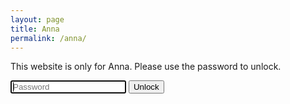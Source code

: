 ```yaml
---
layout: page
title: Anna
permalink: /anna/
---
```


This website is only for Anna. Please use the password to unlock.

<head>
<script>
function myFunction() {
  var passwordAttempt = document.getElementById("passwordTxt").value;
  if (passwordAttempt == "LikeSoGood"){
  	document.getElementById("Content").style.display = "block";
  }
}
</script>
</head>
<body>

<input name="searchTxt" type="text" maxlength="512" id="passwordTxt" class="searchField" placeholder="Password" autofocus="autofocus" />
<button id="submit" type="button" onclick="myFunction()">Unlock</button>

<script>
var input = document.getElementById("passwordTxt");
input.addEventListener("keyup", function(event) {
  if (event.keyCode === 13) {
   event.preventDefault();
   myFunction();
  }
});
</script>

</body>

<div id="Content" style="display: none;" markdown="1" >

* TOC
{:toc}

<!-- Display the countdown timer in an element -->
<p id="demo" style="text-align: center; color: #008080; font-size: 30px; font-weight: bold;"></p>

<script>
// Set the date we're counting down to
var countDownDate = new Date("Jul 10, 2019 20:00:00").getTime();

// Update the count down every 1 second
var x = setInterval(function() {

  // Get today's date and time
  var now = new Date().getTime();

  // Find the distance between now and the count down date
  var distance = countDownDate - now;

  // Time calculations for days, hours, minutes and seconds
  var days = Math.floor(distance / (1000 * 60 * 60 * 24));
  var hours = Math.floor((distance % (1000 * 60 * 60 * 24)) / (1000 * 60 * 60));
  var minutes = Math.floor((distance % (1000 * 60 * 60)) / (1000 * 60));
  var seconds = Math.floor((distance % (1000 * 60)) / 1000);

  // Display the result in the element with id="demo"
  document.getElementById("demo").innerHTML = days + "d " + hours + "h "
  + minutes + "m " + seconds + "s " + "till Anna returns to the US!";

  // If the count down is finished, write some text 
  if (distance < 0) {
    clearInterval(x);
    document.getElementById("demo").innerHTML = "Anna is home!";
  }
}, 1000);
</script>

<br>

# Update 6/15/19

\\
Dearest Anna,

\\
Sorry for the delay between posts. Things have been so busy here. Really wish I could be with you in Europe or that you could be here in Florida. Enjoy this photo of me in an oldfashioned diving helmet.

<br>

<div class="separator" style="clear: both; text-align: center;">
<a href='https://photos.app.goo.gl/WiYEah4whXztZrLV7'><img src='https://lh3.googleusercontent.com/fpgvc3odImWTSWUjNP2ggWnOtrgAn6UmEj5mf9U3zFPDk6X0KRAmeSl9awdkB-17tTgbFwoA6NpTI7N-DrUgk_6CraEDYdF6k7VVQzxhq-XS-od3ObVFD-P-6M73vC2hPGTHEr673AY=w2400' style="max-width: 49%; position: relative;"/></a>
</div>

<br>

Also, enjoy this photo of an iguana chillin on our deck.

<br>

<div class="separator" style="clear: both; text-align: center;">
<a href='https://photos.app.goo.gl/Nwha1G1SEAZreout6'><img src='https://lh3.googleusercontent.com/dP_f0c4D_xvw8C_b-4IrjFiX5AfjPtAl8Bu8nnuWkvLJKffL5LnrqhVKfkAerTRJNbeyKkdjNbCUQbbRC2JrZ5o9u0ozoGWEQHerw8TLMxia7ZKCMlBVZp1MORIrUBJnt8Y6Y1h8gFI=w2400' style="max-width: 49%; position: relative;"/></a>
</div>

<br>

Love,

Mateo

<br>

# Day one 6/13/19

\\
Dear Anna,

\\
So to continue the story:

\\
I knew that I wanted to lead a Bible Study. I had such a good experience with Bible Studies in the past few years, and I didn't want that to end. My best friends all went to Bible Study with me. So I got with Michael Phillips and we discussed starting a Bible Study with Jazhiel and Becca. I got so excited. I started making a nice handout every week with questions on it. I formatted it to look good. I figured that a handout with the passage on it would be inviting to non-christians. We decided to go through Ephesians. I was especially excited to see the new freshman when they started to come to Georgia Tech.

\\
One of the things that Michael asked me to do was to help out at FASET by tabling. Tabling at FASET as a christian ministry is usually pretty challening I find. Most students will not stop by unless you have some food or if they are really interested. FASET is also conveniently during the summer when it is super hot outside at Georgia Tech. So typically we set up our tent and then bring popsicles or something else. Did I mention that it is hot?

\\
Well, God has an interesting way of making big things start small. I was tabling on June 13th last year. I was just doing my thing trying to convince freshmen that we were worth their time. This was one of the first times that I had tabled, so I was not very forward about getting in people's way and asking them if they'd like to hear more. It was either towards the beginning or the end of the tabling period, and we barely had anybody coming by. Lo and behold a freshman girl walks up to our table.

\\
I start rehearsing in my mind the things that we are going to say about RUF and how we will explain to her what we are. I don't remember how the conversation actually goes, but I remember that it was quite awkward because this girl already knew about RUF. It was also awkward because we were trying to figure out who she was. It took us several questions to figure out that she was related to Stephen Montgomery. It had been a while since I interacted with Stephen, so my memory of him was foggy. I can't remember anything else we talked about, but I guess we took a selfie.

\\
Can you believe that I meet you a year ago today:)

<div class="separator" style="clear: both; text-align: center;">
<a href='https://photos.app.goo.gl/RUHTaWF4o4GEVWyT9'><img src='https://lh3.googleusercontent.com/Q4DUJXI-EiAmFXhbUnOH7-usj53UkW1OSmJOyf6TbybWnA4CQlqgYpVez50mR_iQ18M_T2HVcN2jnqEUgoA2msGYjnJfxYH8EOZ2UYDK5Pu8Y6QjgH6SyiFqCL5_OfqSp92qLxhADsY=w2400' style="max-width: 49%; position: relative;"/></a>
</div>

\\
Love,

\\
Mateo Atwi

<br>

# The Prequel 6/12/19

\\
Dearest Anna,

\\
A little memory of the past... Dream with me...

\\
It was the summer of 2018. I had just finished working with NASA for a semester. I went home, then I went with Tiago to scuba dive in the Gulf. And to top it all off, I went to Georgia Tech to take summer classes after missing the first few days for diving. I did not know what to make of the semester. I planned on taking several challenging classes. I was talking health at the beginning of the semester, and I was talking CS 2110, Heat Transfer, and System Dyanmics for the whole semester. I had to figure out what I wanted to do in my free time.

<div class="separator" style="clear: both; text-align: center;">
<a href='https://photos.app.goo.gl/W39tcCaJiUaSG11H7'><img src='https://lh3.googleusercontent.com/N0NC-aFWstASmKhrzZaLIJQ0y1C0znNNq6x_8OGVRd7Xh8ry3o-zYgqL8mkRJa3o1Pef_W4HffMU9Q0845F4B8fdWYNWmQDSPdpzTptUgu4QouDhpcuK3H3oQd8QEOR2Fg2qPvG0i3k=w2400' style="max-width: 49%; position: relative;"/></a>
</div>

<br>

I knew that I wanted to workout. I was going to cook my own food. I was going to be a Prototyping Instructor (PI). Finally, I was going to make things in my free time. I wanted to do a few more things, but these were the major things. I did not have very many friends, so I wanted to make some good friends. Additionally, I wanted to be part of a bible study or help lead one. 

\\
I was able to workout somewhat consistently. I did a lot of running and some lifting at the CRC. Matt Roelofs and I went running almost every week. He was training for an iron man. That was pretty fun. We'd go running early in the morning around the crc to beat the Georgia heat. I got pretty healthy with a good schedule.

<div class="separator" style="clear: both; text-align: center;">
<a href='https://photos.app.goo.gl/8FpLDX4bb1Qo6haa8'><img src='https://lh3.googleusercontent.com/x2-cg8zS3gOmNcXEmb-3QMVMYVWPXf0EitRmW3l2kNkrsa88Pr2t7rZJgpxXWY-DiAYxhkOmZJDddSpqCutXZ4GXVVNfJPrR9Ersnp2VbTpuAizyR_vIMtWR8OPsbUMZQZ-lGrwwdFA=w2400' style="max-width: 49%; position: relative;"/></a>
</div>

<br>

Peter Achi was going to start his PhD in the fall at GT, and he started doing some research over the summer at GT. Instead of getting housing, he shared my room. He slept on my couch for a month. It was really fun to live with Peter. He cooks well. He is a lot of fun to be with. He is quirky. He enjoys good conversations. He works really hard too, so it made for a good study environment when we are both in the room.

<br>

<div class="separator" style="clear: both; text-align: center;">
<a href='https://photos.app.goo.gl/mgLqCNvqZPBbgodcA'><img src='https://lh3.googleusercontent.com/jWoFtoi5fqTOKE6uLCG-XVF530JWXBfxD2doa0uxs0an3_7rXw2e868EBVeHLGG1V_mxabCooHIZXM-IqNm5wHA2FKxMlBAMLdwHT5-Lh2lwS5S0sfG-ZgfKbOeZ7g5pl1ram7V5P2o=w2400' style="max-width: 49%; position: relative;"/></a>
</div>

<br>

I enjoyed cooking several dishes over the semester. I made pancakes, banana bread, a lot of salmon, breaded chicken, eggplant paramsan, and other stuff...

<br>

<div class="separator" style="clear: both; text-align: center;">
<a href='https://photos.app.goo.gl/wGV5B5ZA29y6XTB1A'><img src='https://lh3.googleusercontent.com/QrmF6i8CBckcdd9ksO8tWeEBrXJBA92zZvMi4auwD89RVq7cWvjGWIat9fnbf6NiZnP8OcQboKroJNKYoxyCf5WqKzaPEd-P10uP65UF5nEVQ5AHeX_2WLRake4izvqg0pEfcLGDsj0=w2400' style="max-width: 49%; position: relative;"/></a>
</div>

<br>

I made a few cutting boards in the Invention Studio.

<br>

<div class="container" style="position: relative; width: 100%; height: 0; padding-bottom: 56.25%;">
<iframe src="https://www.youtube.com/embed/m7eoLIepAy0" 
frameborder="0" allowfullscreen class="video" style="position: absolute; top: 0; left: 0; width: 100%; height: 100%;"></iframe>
</div>
<br>

I even made good friends. I became friends with Nathan and Matt. I meet a bunch of new people. I became better friends with Davis and Jake.

<br>

<div class="separator" style="clear: both; text-align: center;">
<a href='https://photos.app.goo.gl/GVCNqvPJn59cH7jq6'><img src='https://lh3.googleusercontent.com/66rPpO-iUjX9fMVrxtcjbSg4GECs1UKb0dgWcjsX3wYlPNublIXDvQRNwgZBMpmyHxn7bD8ln2Emwd_J8kF-hiVQQIXHWSn6kF1wEROF3cTEgER4tfahbAD7KbEaq3glQZ3w5lC8hAc=w2400' style="max-width: 49%; position: relative;"/></a>
</div>

<br>

And I co-lead a bible study:) And so one of the biggest events in my life was one of the smallest things that happened to me over the summer.

<br>

Love,

Mateo

<br>

# Ah I skipped a day! 6/11/19

\\
Dearest Anna,

\\
I missed a day! Sorry! I was really busy fixing some things that were semi urgent before we send our equipment down.

\\
Enjoy this really good food I had at a restaurent in Key West. Wish you could have been there to see the chickens and the southernmost point in the US.

<div class="separator" style="clear: both; text-align: center;">
<a href='https://photos.app.goo.gl/ziEjzMCWkQuD2z6a9'><img src='https://lh3.googleusercontent.com/4pUi6Ix-s2H69TaDB8OzsJZ6a6kWq_0zkReZumXwr0YR1f2khGDHrxqITV1JBWoqifTjVRuHdTbWuLAGRku7lNnfW35MPgIIq7_2ZjwQZFyT4dw1qWPjamAN_ksD4YViE2tY-x-Z6RU=w2400' style="max-width: 49%; position: relative;"/></a>
</div>

\\
Love,

Mateo

<br>

# Key West 6/9/19

\\
Dearest Anna,

\\
Today we went to Key West. This city is pretty beautiful, but also very hot. My favorite thing about Key West is that there are chickens everywhere. They just walk around and do chicken things... It is crazy! I love it.

\\
I also went to the southernmost point of the US, so that was pretty cool.

\\
Really enjoyed talking to you today. I enjoyed our dreaming and our discussion of intimacy. Wish you could join me here in the Florida Keys.

\\
Miss you!

\\
Love,

Mateo


<br>

# Status update 6/8/19

\\
I made it safely to Florida. Thank God! Miss you Anna. I can't wait to catch up with you.

\\
Today I flew into Fort Lauderdale. I meetup with Kristina and Vickie and we drove to Key Lago. We are staying in a house by a canal. It is a nice house with iguanas and alligators and a very nice second floor. I look forward to working and relaxing here and enjoying the stay.

\\
I wish you could join me on this adventure Anna! It makes me miss you so much.

\\
Love,

Mateo


<br>

# You 6/7/19

\\
Dearest Anna,

\\
I thought I was not going to make this post tonight because I was tired. Now I know, I will not let a little bit of being tired stand between me doing something meaningful for you. I value you. I value you your love for Christ. I value his grace that he has bestowed upon you. I value the opportunity that we have to get to know each other.

\\
Enjoy this art I made and this picture of me driving a tractor when I was 12.

<br>

<div class="separator" style="clear: both; text-align: center;">
<a href='https://photos.app.goo.gl/n8kY9fwpm7NL9aoo7'><img src='https://lh3.googleusercontent.com/59a83RdMBlaQuoxpLqCaI8qtvSKJhjSYDoGp3c4TH8Z5sdIWTSsIYe02ACcjjBRCDGhW3ytimjf7xqS1PpU_4rtX7nBv4oNn73zLub09WujMwkkNG8f9ABQksYuktH9yD9EiCdu0t7o=w2400' style="max-width: 49%; position: relative;"/></a>
</div>

<br>

<div class="separator" style="clear: both; text-align: center;">
<a href='https://photos.app.goo.gl/ARRrm3GoiZftdNdMA'><img src='https://lh3.googleusercontent.com/3ohodhzFgYqAphAEOIe-tRIE6wSVk_9u5tCV3dQP0a2SnHq-z42BVKhQ6A-7oUM4Z0AzFWPItt4pXu_ajx9K8VeB49YQAEHJ8Z_HfsMRHXeoh-t2NXOjfsycHSuHGan_fXEcWOVbweQ=w2400' style="max-width: 49%; position: relative;"/></a>
</div>

<br>

Love,

Mateo


<br>

# Poetry (not my own) 6/6/19

\\
Dearest Anna,

\\
Here's some Shakespeare for you. Enjoy!

<br>

### “Sonnet 18” by William Shakespeare (1564-1616)

<br>


Shall I compare thee to a summer’s day?

Thou art more lovely and more temperate:


Rough winds do shake the darling buds of May,

And summer’s lease hath all too short a date:

Sometime too hot the eye of heaven shines,

And often is his gold complexion dimm’d;

And every fair from fair sometime declines,

By chance, or nature’s changing course, untrimm’d;

But thy eternal summer shall not fade

Nor lose possession of that fair thou ow’st;

Nor shall Death brag thou wander’st in his shade,

When in eternal lines to time thou grow’st;

So long as men can breathe or eyes can see,

So long lives this, and this gives life to thee.


\\
Love,

Mateo

<br>

# Values 6/5/19

\\
Dearest Anna,

\\
Carla says, "Hello!"

\\
I have an interesting list for you today. Here's my list of values. I'd love to hear your list of values.

* Brevity/consise
* Noble
* Truthful
* Integrity
* Wise
* Authenticity
* Dedication
* Foresight
* Loyalty
* Christianity/spirituality
* Seeking truth
* Pathetique
* Hardwork
* Passion
* Fun
* Beauty
* Art

<div class="separator" style="clear: both; text-align: center;">
<a href='https://photos.app.goo.gl/u9H1aTFj7AoeAHJu9'><img src='https://lh3.googleusercontent.com/YW9GXMtOHEMRZUCxKcgyaew-SLAxk7LVt5GdTXoE7qzXhBtDkyhBvsSjf4Zp0r6iMex-4ZY-OdhYByQYYcDLpslfF1-mrSfIYp9U4Yk3-ZEJu9MITLuM0TQ0Xo19ZUilCr9WQmxyr90=w2400' style="max-width: 49%; position: relative;"/></a>
</div>

\\
Love,

Mateo




<br>

# You are special 6/4/19

\\
Dear Anna,

\\
You are special.

* You are special because Jesus loves you for who you are in him.
* You are special because of your loving parents and your caring brothers.
* You are special for the ways that you care about the Hungarian group you are working for.
* You are special because of the love you have for your friends.
* You are special because of the way you want to have deep connections to others.
* You are special because of the way God made you unique.
* God made you special in the way he created your cute curly hair.
* God made you special in the way he created your cute face.
* God made you special in the way he created you to walk quickly.
* God made you special in all the ways he called you to serve him.
* God made you special because of the opportunity we have grow closer to him and each other.

\\
I could go on:) Maybe I will compile a list of ways you are special.

\\
Love,

Mateo Atwi

<br>

# Video if you need a study break 6/3/19

\\
Hello Anna,

\\
Here's a video that I made a while back. We need to make more art together:)

<br>


<div class="container" style="position: relative; width: 100%; height: 0; padding-bottom: 56.25%;">
<iframe src="https://www.youtube.com/embed/iikrpfsC8fA" frameborder="0" allowfullscreen class="video" style="position: absolute; top: 0; left: 0; width: 100%; height: 100%;"></iframe>
</div>

\\
Thanks for being such a good friend!

\\
Cheers!

Love,

Mateo


<br>

# Sneak peek into my past:) 6/2/19

\\
Hey Miss Anna!

\\
Here's a little video from my past if you're curious what I was like 6 years ago!

<br>

<div class="container" style="position: relative; width: 100%; height: 0; padding-bottom: 56.25%;">
<iframe src="https://www.youtube.com/embed/KQv-GpMAU3k" frameborder="0" allowfullscreen class="video" style="position: absolute; top: 0; left: 0; width: 100%; height: 100%;"></iframe>
</div>

<br>

Love, &hearts;

Mateo

<br>

# Missing you! 6/1/19

\\
Hello Anna,

\\
I really miss you! You are beautiful. Beautiful smile. Beautiful eyes. Beautiful face. Beautiful Hair. Beautiful heart. I want to hug you and hold your hand.

<br>

<div class="separator" style="clear: both; text-align: center;">
<a href='https://photos.app.goo.gl/kY9XwSnEcpQYntjTA'><img src='https://lh3.googleusercontent.com/g8XnnNrKlPn6sD6nUI5e1wMNkQML1ssta2j1iW4O_fSaoEI_eIbumUcSXAez3PHTNcaR59nQYZ7SfasntF-1KDXvo_1ZoWyLWt8JIbIOizUqvx_xg3R7YmAiDN8aoYPCxD753sACXnA=w2400' style="max-width: 90%; position: relative;"/></a>
</div>
<br>

>One thing have I desired of the Lord , that will I seek after; that I may dwell in the house of the Lord all the days of my life, to behold the beauty of the Lord , and to enquire in his temple. Psalms 27:4 KJV

\\
Much love,

Mateo




# Hello Pal 5/31/19

Hello Anna,

<div class="separator" style="clear: both; text-align: center;">
<a href='https://photos.app.goo.gl/pNUU5oaLwTtAdQqU7'><img src='https://lh3.googleusercontent.com/GuZ4lGcjYFWPHq_EpRNUlLeGEQvkQDWqXOUZe4AnthY90mnv1CSd328yL64qYACrb-9YNwG_gJ6jdJyyb8GmRANHG9wBNKE2iEr1UkefLc_BqrBmJ35VVbPxcWR7D-X-ABukgG-QZa0=w2400' style="max-width: 90%; position: relative;"/></a>
</div>

\\
Here's a photo of me from the end of freshman year! Enjoy.


<br>
> For with you is the fountain of life; in your light do we see light. Psalms 36:9

\\
Love,

Mateo


# My favorite things about Anna 5/30/19

Hello Anna,

\\
I'm going to list some of my favorite things about you here:
* Your love for Christ and his kingdom is hands down my favorite thing about you.
* Your kindness to people. You really care about people.
* Your thoughtfulness. I've never meet another girl that thinks through things like you do.
* Your passion and talent for art. This is just awesome about you.
* Your commitment to helping kids at Jumpstart.
* Your speed walking. Keeps me on my toes!

\\
Thank you for dating me. It is such an honor. You are really great!

\\
Love,

Mateo

<div class="separator" style="clear: both; text-align: center;">
<a href='https://photos.app.goo.gl/xiJP56Mo5WyrT8BaA'><img src='https://lh3.googleusercontent.com/PLOeBUfsoQUY8squbP3RMRMNHCd5witSWqQP-mHeRLEZ37tcOBI7ZlOaEJ7d97Z6E7kmxRkBzQXps1UqDFWFMe2qUTbzjQdp3n616KHu5JO7msa4AJvi-UCmsRBhn4xck2fPH_AHMMA=w2400' style="max-width: 90%; position: relative;"/></a>
</div>
<div class="separator" style="clear: both; text-align: center;">
<a href='https://photos.app.goo.gl/mU2rJQQyoAYj2nUk7'><img src='https://lh3.googleusercontent.com/uZp-LR-gTNTTQt0frrKlLGlND9VBP3iE8FjWeAgnpic_JrGg8G0EKwF1dKA0IVtB2HUus3qK3y2ZLMp8vvgT3pD9FOS1K_d3AJX1xcixfDdTycAVqZNiNuHahlI4kREqOzo6EXS49Xw=w2400' style="max-width: 90%; position: relative;"/></a>
</div>


# This is for Anna! 5/29/19

Hello Anna,

\\
I really miss you, and I hope you are doing well in Budapest. You mean a lot to me!

\\
Love,

Mateo

<a href='https://photos.google.com/share/AF1QipNkiByoSMwo3-84gmvBPQ25UVTVyEnCg_UrhJWJOpCvpoMrnTJ7GP9na7_7wNvpyw?key=bThVQzE4MDlueXhId0VFaWFhWWFaZzVVdVk2Qkh3&source=ctrlq.org'><img src='https://lh3.googleusercontent.com/iT_nsU3yt7bkQdy-Ue_ZdR7mjmT4Dfscj5lpQqYm4jiiTDJGm5rHsl-Q1HkXOVsa4rNDe7ULaqFTgSvKlO7MiXEn4Rq6c9Q42Ow0trzXy_3GL_T8PryF2q7BujXQYffMhOWLh2GtAkw=w2400' /></a>

<a href='https://photos.google.com/share/AF1QipMMZp7qnjV-8ncePjSTeUc3OMpfzm_kxbgKqOTQteJViMc5oQnLme7pFa7ORwVH2w?key=U1Y3Y0lMLTd0dXJJakRBXzVWVEVDWFEzUVJuZHF3&source=ctrlq.org'><img src='https://lh3.googleusercontent.com/sjPBzQQ-Lpv2DDxpmGJa5YmllqHbTOXgCR9omdZBt0kxc7rj-v2nOZw0EZfEQtT3SLEegnlmNWEmaG0-U0ghhuOAYMBjfhsD35PT_8Kfx_Xor4CGFfJIsjN4I8VTpF_C8OCK6UDMzVM=w2400' /></a>

</div>
